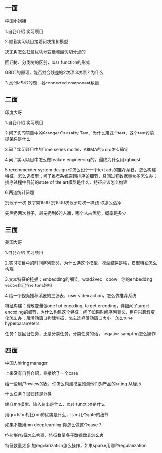 ## 一面

中国小姐姐

1.自我介绍 实习项目

2.顺着实习项目接着问决策树模型

决策树怎么找最优切分变量和最优切分点的

回归树、分类树的区别，loss function的形式

GBDT的原理，能否拟合残差的2次项 3次项？为什么

3.类似lc542的题，找connected component数量

## 二面

印度大哥

1.自我介绍 实习项目

2.问了实习项目中的Granger Causality Test，为什么用这个test，这个test的前提条件是什么

3.问了实习项目中的Time series model，ARIMA的p d q怎么确定

4.问了实习项目中怎么做feature engineering的，最终为什么用xgboost

5.recommender system design 你怎么设计一个text ads的推荐系统，怎么构建特征，怎么选模型；问了推荐系统召回排序的细节，召回过程数据量太多怎么办；排序过程中目前的state of the art模型是什么，特征应该怎么构建

6.两道统计问题

扔骰子一次 数字乘1000 扔1000次骰子每次一块钱 你怎么选择

先后扔两次骰子，最先扔到6的人赢，哪个人占优势，概率是多少

## 三面

美国大哥

1.自我介绍 实习项目

2.实习项目中的时间序列部分，为什么选这个模型，模型结果是啥，模型特征怎么构建

3.文本特征的挖掘：embedding的细节，word2vec，cbow，你的embedding vector自己fine tune的吗

4.给一个视频推荐系统的三张表，user video action，怎么做推荐系统

特征构建：离散变量做one hot encoding, target encoding，详细问了target encoding的细节，为什么构建这个特征；问了如果时间序列很长，用户兴趣有变化怎么办；用滑动窗口构建特征，怎么选择滑动窗口大小，怎么tune hyperparameters

任务：是回归任务，还是分类任务，分类任务的话，negative sampling怎么操作

## 四面

中国人hiring manager

上来没有自我介绍，直接给了一个case

给一些用户review的表，你怎么构建模型预测他们对产品的rating 从1到5

什么任务？回归还是分类

建立rnn模型，输入输出是什么，loss function是什么

用gru lstm相比rnn的优势是什么，lstm几个gate的细节

如果不能用rnn deep learning 你怎么做这个case？

tf-idf的特征怎么构建，特征数量多于数据数量怎么办

特征数量太多 加regularization怎么操作，如果sparse用哪种regularization